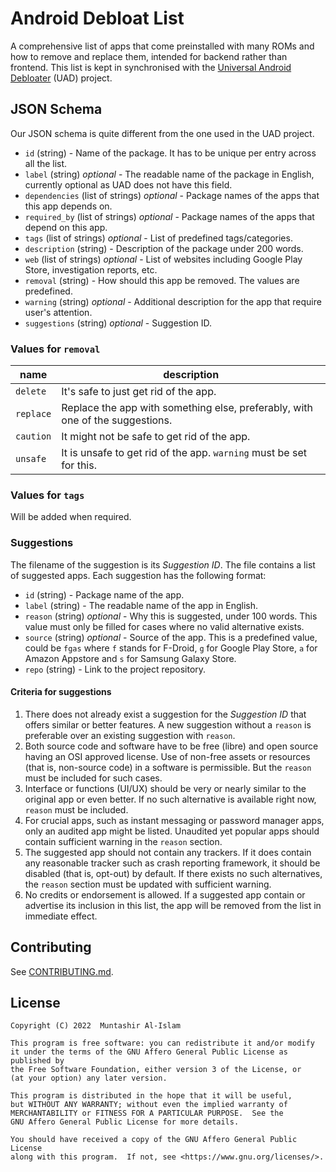 # Android Debloat List

A comprehensive list of apps that come preinstalled with many ROMs and how to remove and replace them, intended for
backend rather than frontend. This list is kept in synchronised with
the [Universal Android Debloater](https://github.com/0x192/universal-android-debloater) (UAD) project.

## JSON Schema

Our JSON schema is quite different from the one used in the UAD project.

- `id` (string) - Name of the package. It has to be unique per entry across all the list.
- `label` (string) _optional_ - The readable name of the package in English, currently optional as UAD does not have
  this field.
- `dependencies` (list of strings) _optional_ - Package names of the apps that this app depends on.
- `required_by` (list of strings) _optional_ - Package names of the apps that depend on this app.
- `tags` (list of strings) _optional_ - List of predefined tags/categories.
- `description` (string) - Description of the package under 200 words.
- `web` (list of strings) _optional_ - List of websites including Google Play Store, investigation reports, etc.
- `removal` (string) - How should this app be removed. The values are predefined.
- `warning` (string) _optional_ - Additional description for the app that require user's attention.
- `suggestions` (string) _optional_ - Suggestion ID.

### Values for `removal`

| name      | description                                                                   |
|-----------|-------------------------------------------------------------------------------|
| `delete`  | It's safe to just get rid of the app.                                         |
| `replace` | Replace the app with something else, preferably, with one of the suggestions. |
| `caution` | It might not be safe to get rid of the app.                                   |
| `unsafe`  | It is unsafe to get rid of the app. `warning` must be set for this.           |

### Values for `tags`

Will be added when required.

### Suggestions

The filename of the suggestion is its _Suggestion ID_. The file contains a list of suggested apps. Each suggestion has
the following format:

- `id` (string) - Package name of the app.
- `label` (string) - The readable name of the app in English.
- `reason` (string) _optional_ - Why this is suggested, under 100 words. This value must only be filled for cases where
  no valid alternative exists.
- `source` (string) _optional_ - Source of the app. This is a predefined value, could be `fgas` where `f` stands for
  F-Droid, `g` for Google Play Store, `a` for Amazon Appstore and `s` for Samsung Galaxy Store.
- `repo` (string) - Link to the project repository.

#### Criteria for suggestions

1. There does not already exist a suggestion for the _Suggestion ID_ that offers similar or better features. A new
   suggestion without a `reason` is preferable over an existing suggestion with `reason`.
2. Both source code and software have to be free (libre) and open source having an OSI approved license. Use of non-free
   assets or resources (that is, non-source code) in a software is permissible. But the `reason` must be included for
   such cases.
3. Interface or functions (UI/UX) should be very or nearly similar to the original app or even better. If no such
   alternative is available right now, `reason` must be included.
4. For crucial apps, such as instant messaging or password manager apps, only an audited app might be listed. Unaudited 
   yet popular apps should contain sufficient warning in the `reason` section.
5. The suggested app should not contain any trackers. If it does contain any reasonable tracker such as crash reporting
   framework, it should be disabled (that is, opt-out) by default. If there exists no such alternatives, the `reason`
   section must be updated with sufficient warning.
6. No credits or endorsement is allowed. If a suggested app contain or advertise its inclusion in this list, the app
   will be removed from the list in immediate effect.

## Contributing

See [CONTRIBUTING.md](./CONTRIBUTING.md).

## License

```
Copyright (C) 2022  Muntashir Al-Islam

This program is free software: you can redistribute it and/or modify
it under the terms of the GNU Affero General Public License as published by
the Free Software Foundation, either version 3 of the License, or
(at your option) any later version.

This program is distributed in the hope that it will be useful,
but WITHOUT ANY WARRANTY; without even the implied warranty of
MERCHANTABILITY or FITNESS FOR A PARTICULAR PURPOSE.  See the
GNU Affero General Public License for more details.

You should have received a copy of the GNU Affero General Public License
along with this program.  If not, see <https://www.gnu.org/licenses/>.
```